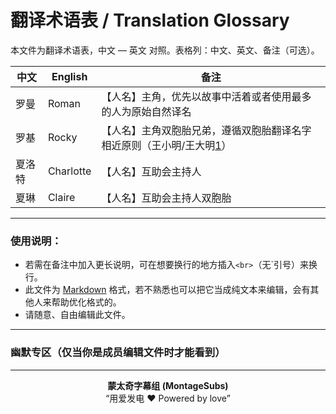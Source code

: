 # 翻译术语表 / Translation Glossary

本文件为翻译术语表，中文 — 英文 对照。表格列：中文、英文、备注（可选）。

| 中文 | English | 备注 |
| --- | --- | --- |
| 罗曼 | Roman | 【人名】主角，优先以故事中活着或者使用最多的人为原始自然译名 |
| 罗基 | Rocky | 【人名】主角双胞胎兄弟，遵循双胞胎翻译名字相近原则（王小明/王大明[1]） |
| 夏洛特 | Charlotte | 【人名】互助会主持人 |
| 夏琳 | Claire | 【人名】互助会主持人双胞胎 |

---

### 使用说明：
- 若需在备注中加入更长说明，可在想要换行的地方插入`<br>`（无`引号）来换行。
- 此文件为 [Markdown](https://zh.wikipedia.org/wiki/Markdown) 格式，若不熟悉也可以把它当成纯文本来编辑，会有其他人来帮助优化格式的。
- 请随意、自由编辑此文件。

















---

### 幽默专区（仅当你是成员编辑文件时才能看到）

[1]: 不接受`王大明`为`王小明`爸爸的说法，王小明爸爸是`王老明`。🤣

---

<div align="center">

**蒙太奇字幕组 (MontageSubs)**  
“用爱发电 ❤️ Powered by love”

</div>
